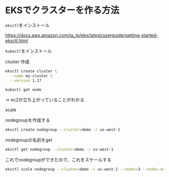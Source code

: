 # EKSでクラスターを作る方法

`eksctl`をインストール

https://docs.aws.amazon.com/ja_jp/eks/latest/userguide/getting-started-eksctl.html

`kubectl`をインストール

cluster 作成

```bash
eksctl create cluster \
  --name my-cluster \
  --version 1.17
```

```bash
kubectl get node
```

-> ec2が立ち上がっていることがわかる

scale 

nodegroupを作成する

```bash
eksctl create nodegroup --cluster=demo -r us-west-1
```

nodegroupの名前をget

```bash
eksctl get nodegroup --cluster=demo -r us-west-1
```

これでnodegroupができたので、これをスケールする

```bash
eksctl scale nodegroup --cluster=demo -r us-west-1 --nodes=3 --nodes-max=3 ng-0e5d60b0
```
